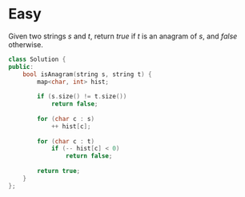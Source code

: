 # Easy

Given two strings $s$ and $t$, return $true$ if $t$ is an anagram of $s$, and $false$ otherwise.

```cpp
class Solution {
public:
    bool isAnagram(string s, string t) {
        map<char, int> hist;
        
        if (s.size() != t.size())
            return false;
        
        for (char c : s)
            ++ hist[c];
        
        for (char c : t)
            if (-- hist[c] < 0)
                return false;
        
        return true;
    }
};
```
